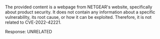 The provided content is a webpage from NETGEAR's website, specifically about product security. It does not contain any information about a specific vulnerability, its root cause, or how it can be exploited. Therefore, it is not related to CVE-2022-42221.

Response: UNRELATED